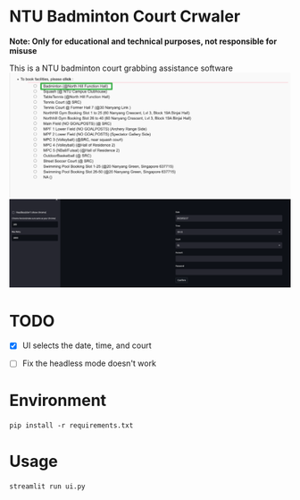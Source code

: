 # NTU Badminton Court Crwaler

****Note: Only for educational and technical purposes, not responsible for misuse****

This is a NTU badminton court grabbing assistance software
![badminton court](images/badminton_page.png)
![demo](images/demo.png)

# TODO
- [X] UI selects the date, time, and court

- [ ] Fix the headless mode doesn't work

# Environment
`pip install -r requirements.txt`

# Usage
`streamlit run ui.py`
